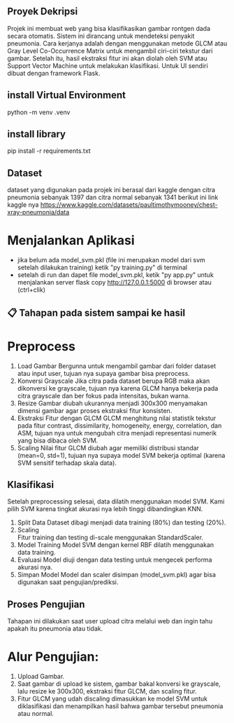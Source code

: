 ## Proyek Dekripsi
Projek ini membuat web yang bisa klasifikasikan gambar rontgen dada secara otomatis. Sistem ini dirancang untuk mendeteksi penyakit pneumonia. Cara kerjanya adalah dengan menggunakan metode GLCM atau Gray Level Co-Occurrence Matrix untuk mengambil ciri-ciri tekstur dari gambar. Setelah itu, hasil ekstraksi fitur ini akan diolah oleh SVM atau Support Vector Machine untuk melakukan klasifikasi. Untuk UI sendiri dibuat dengan framework Flask. 

## install Virtual Environment
python -m venv .venv

## install library
pip install -r requirements.txt

## Dataset
dataset yang digunakan pada projek ini berasal dari kaggle dengan citra pneumonia sebanyak 1397 dan citra normal sebanyak 1341
berikut ini link kaggle nya https://www.kaggle.com/datasets/paultimothymooney/chest-xray-pneumonia/data

# Menjalankan Aplikasi
 - jika belum ada model_svm.pkl (file ini merupakan model dari svm setelah dilakukan training) ketik "py training.py" di terminal
 - setelah di run dan dapet file model_svm.pkl, ketik "py app.py" untuk menjalankan server flask copy http://127.0.0.1:5000 di browser atau (ctrl+clik)


## 📋 Tahapan pada sistem sampai ke hasil

# Preprocess
1. Load Gambar
Bergunna untuk mengambil gambar dari folder dataset atau input user, tujuan nya supaya gambar bisa preprocess.
2. Konversi Grayscale 
Jika citra pada dataset berupa RGB maka akan dikonversi ke grayscale, tujuan nya karena GLCM hanya bekerja pada citra grayscale dan ber fokus pada intensitas, bukan warna. 
3. Resize
Gambar diubah ukurannya menjadi 300x300 menyamakan dimensi gambar agar proses ekstraksi fitur konsisten.
4. Ekstraksi Fitur dengan GLCM
GLCM menghitung nilai statistik tekstur pada fitur contrast, dissimilarity, homogeneity, energy, correlation, dan ASM, tujuan nya untuk mengubah citra menjadi representasi numerik yang bisa dibaca oleh SVM.
5. Scaling
Nilai fitur GLCM diubah agar memiliki distribusi standar (mean=0, std=1), tujuan nya supaya model SVM bekerja optimal (karena SVM sensitif terhadap skala data).

## Klasifikasi
Setelah preprocessing selesai, data dilatih menggunakan model SVM. Kami pilih SVM karena tingkat akurasi nya lebih tinggi dibandingkan KNN.

1. Split Data 
Dataset dibagi menjadi data training (80%) dan testing (20%).
2. Scaling  
Fitur training dan testing di-scale menggunakan StandardScaler.
3. Model Training 
Model SVM dengan kernel RBF dilatih menggunakan data training.
4. Evaluasi 
Model diuji dengan data testing untuk mengecek performa akurasi nya.
5. Simpan Model 
Model dan scaler disimpan (model_svm.pkl) agar bisa digunakan saat pengujian/prediksi.

## Proses Pengujian
Tahapan ini dilakukan saat user upload citra melalui web dan ingin tahu apakah itu pneumonia atau tidak.

# Alur Pengujian:
1. Upload Gambar.
2. Saat gambar di upload ke sistem, gambar bakal konversi ke grayscale, lalu resize ke 300x300, ekstraksi fitur GLCM, dan scaling fitur.
3. Fitur GLCM yang udah discaling dimasukkan ke model SVM untuk diklasifikasi dan menampilkan hasil bahwa gambar tersebut pneumonia atau normal.

